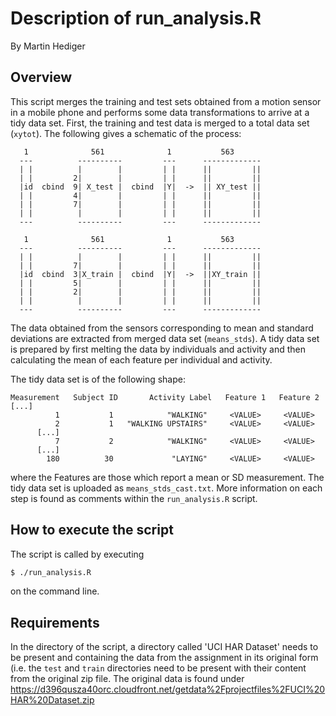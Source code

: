 # Description of run_analysis.R

By Martin Hediger

## Overview
This script merges the training and test sets obtained
from a motion sensor in a mobile phone and performs some
data transformations to arrive at a tidy data set.
First, the training and test data is merged to a total data set
(`xytot`). The following gives a schematic of the process:
  
```
   1              561              1           563
  ---          ----------         ---      -------------
  | |          |        |         | |      ||         || 
  | |         2|        |         | |      ||         || 
  |id  cbind  9| X_test |  cbind  |Y|  ->  || XY_test ||
  | |         4|        |         | |      ||         ||
  | |         7|        |         | |      ||         ||
  | |          |        |         | |      ||         ||
  ---          ----------         ---      -------------
              
   1              561              1           563
  ---          ----------         ---      -------------
  | |          |        |         | |      ||         || 
  | |         7|        |         | |      ||         || 
  |id  cbind  3|X_train |  cbind  |Y|  ->  ||XY_train ||
  | |         5|        |         | |      ||         ||
  | |         2|        |         | |      ||         ||
  | |          |        |         | |      ||         ||
  ---          ----------         ---      -------------
```

The data obtained from the sensors corresponding 
to mean and standard deviations are extracted from merged data
set (`means_stds`).
A tidy data set is prepared by first melting the data by
individuals and activity and then calculating the mean of
each feature per individual and activity.

The tidy data set is of the following shape:

```
Measurement   Subject ID       Activity Label   Feature 1   Feature 2   [...] 
          1           1            "WALKING"     <VALUE>     <VALUE>
          2           1   "WALKING UPSTAIRS"     <VALUE>     <VALUE>
      [...]
          7           2            "WALKING"     <VALUE>     <VALUE>
      [...]
        180          30             "LAYING"     <VALUE>     <VALUE>
```

where the Features are those which report a mean or SD measurement.
The tidy data set is uploaded as `means_stds_cast.txt`.
More information on each step is found as comments within
the `run_analysis.R` script.


## How to execute the script
The script is called by executing
```bash
$ ./run_analysis.R
```
on the command line.


## Requirements
In the directory of the script, a directory
called 'UCI HAR Dataset' needs to be present and
containing the data from the assignment in its
original form (i.e. the `test` and `train` directories
need to be present with their content from the original
zip file. The original data is found under
https://d396qusza40orc.cloudfront.net/getdata%2Fprojectfiles%2FUCI%20HAR%20Dataset.zip 
